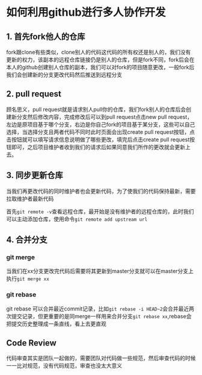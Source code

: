 # 如何利用github进行多人协作开发

## 1. 首先fork他人的仓库

fork跟clone有些类似，clone别人的代码这代码的所有权还是别人的，我们没有更新的权力，该副本的远程仓库链接仍是别人的仓库，但是fork不同，fork后会在本人的github创建别人仓库的副本，我们可以对fork的项目随意更改，一般fork后我们会创建新的分支更改代码然后推送到远程分支

## 2. pull request

顾名思义，pull request就是请求别人pull你的仓库，我们fork别人的仓库后会创建新分支然后修改内容，完成修改后可以到pull request点击new pull request，左边是原项目基于哪个分支，右边是你自己fork的项目基于某分支，这些可以自己选择，当选择分支且两者代码不同时此时页面会出现create pull request按钮，点击按钮就可以填写请求信息说明做了哪些更改，填完后点击create pull request按钮即可，之后项目维护者收到我们的请求后如果同意我们所作的更改就会更新上去。

## 3. 同步更新仓库

当我们再更改代码的同时维护者也会更新代码，为了使我们的代码保持最新，需要拉取维护者最新代码

首先`git remote -v`查看远程仓库，最开始是没有维护者的远程仓库的，此时我们可以主动添加仓库，使用命令`git remote add upstream url`

## 4. 合并分支

### git merge 
当我们在xx分支更改完代码后需要将其更新到master分支就可以在master分支上执行`git merge xx`

### git rebase 
git rebase 可以合并最近commit记录，比如`git rebase -i HEAD~2`会合并最近两次提交记录，但更重要的是同merge一样用来合并分支`git rebase xx`,rebase会把提交历史整理成一条直线，看上去更直观

## Code Review

代码审查其实是团队一起做的，需要团队对代码做一些规范，然后审查代码的时候一一比对规范，没有代码规范，审查也没太大意义